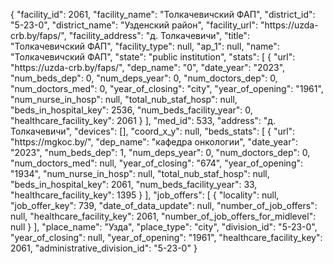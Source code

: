 {
    "facility_id": 2061,
    "facility_name": "Толкачевичский ФАП",
    "district_id": "5-23-0",
    "district_name": "Узденский район",
    "facility_url": "https:\/\/uzda-crb.by\/faps\/",
    "facility_address": "д. Толкачевичи",
    "title": "Толкачевичский ФАП",
    "facility_type": null,
    "ap_1": null,
    "name": "Толкачевичский ФАП",
    "state": "public institution",
    "stats": [
        {
            "url": "https:\/\/uzda-crb.by\/faps\/",
            "dep_name": "0",
            "date_year": "2023",
            "num_beds_dep": 0,
            "num_deps_year": 0,
            "num_doctors_dep": 0,
            "num_doctors_med": 0,
            "year_of_closing": "city",
            "year_of_opening": "1961",
            "num_nurse_in_hosp": null,
            "total_nub_staf_hosp": null,
            "beds_in_hospital_key": 2536,
            "num_beds_facility_year": 0,
            "healthcare_facility_key": 2061
        }
    ],
    "med_id": 533,
    "address": "д. Толкачевичи",
    "devices": [],
    "coord_x_y": null,
    "beds_stats": [
        {
            "url": "https:\/\/mgkoc.by\/",
            "dep_name": "кафедра онкологии",
            "date_year": "2023",
            "num_beds_dep": 1,
            "num_deps_year": 0,
            "num_doctors_dep": 0,
            "num_doctors_med": null,
            "year_of_closing": "674",
            "year_of_opening": "1934",
            "num_nurse_in_hosp": null,
            "total_nub_staf_hosp": null,
            "beds_in_hospital_key": 2061,
            "num_beds_facility_year": 33,
            "healthcare_facility_key": 1395
        }
    ],
    "job_offers": [
        {
            "locality": null,
            "job_offer_key": 739,
            "date_of_data_update": null,
            "number_of_job_offers": null,
            "healthcare_facility_key": 2061,
            "number_of_job_offers_for_midlevel": null
        }
    ],
    "place_name": "Узда",
    "place_type": "city",
    "division_id": "5-23-0",
    "year_of_closing": null,
    "year_of_opening": "1961",
    "healthcare_facility_key": 2061,
    "administrative_division_id": "5-23-0"
}